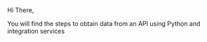 Hi There,

You will find the steps to obtain data from an API using Python and integration services
